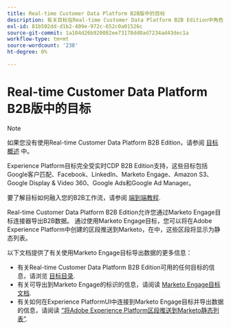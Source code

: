 ```yaml
---
title: Real-time Customer Data Platform B2B版中的目标
description: 有关目标在Real-time Customer Data Platform B2B Edition中角色的概述。
exl-id: 81b502dd-d1b2-409e-972c-652c0a01526c
source-git-commit: 1a104d26b920082ee73178dd0ad7234ad43dec1a
workflow-type: tm+mt
source-wordcount: '238'
ht-degree: 0%

---
```


# Real-time Customer Data Platform B2B版中的目标

>[!NOTE]
>
>如果您没有使用Real-time Customer Data Platform B2B Edition，请参阅 [目标概述](../../destinations/home.md) 中。

Experience Platform目标完全受实时CDP B2B Edition支持，这些目标包括Google客户匹配、Facebook、LinkedIn、Marketo Engage、Amazon S3、Google Display &amp; Video 360、Google Ads和Google Ad Manager。

要了解目标如何融入您的B2B工作流，请参阅 [端到端教程](../b2b-tutorial.md#activate-your-evaluated-data-to-a-destination).

Real-time Customer Data Platform B2B Edition允许您通过Marketo Engage目标连接器导出B2B数据。 通过使用Marketo Engage目标，您可以将在Adobe Experience Platform中创建的区段推送到Marketo，在中，这些区段将显示为静态列表。

以下文档提供了有关使用Marketo Engage目标导出数据的更多信息：

- 有关Real-time Customer Data Platform B2B Edition可用的任何目标的信息，请浏览 [目标目录](../../destinations/catalog/overview.md).
- 有关可导出到Marketo Engage的标识的信息，请阅读 [Marketo Engage目标文档](../../destinations/catalog/adobe/marketo-engage.md).
- 有关如何在Experience PlatformUI中连接到Marketo Engage目标并导出数据的信息，请阅读 [“将Adobe Experience Platform区段推送到Marketo静态列表”](https://experienceleague.adobe.com/docs/marketo/using/product-docs/core-marketo-concepts/smart-lists-and-static-lists/static-lists/push-an-adobe-experience-platform-segment-to-a-marketo-static-list.html?lang=en).

